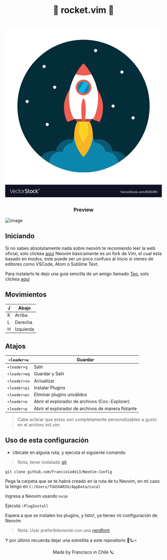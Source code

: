 

<h1 style="text-align: center">🚀 rocket.vim 🚀<h1>
  <div style="display: flex; justify-content: center"><div><img src="rocket.png"></div></div>
<h3 style="text-align: center;">Preview</h3>

![image](https://user-images.githubusercontent.com/77551844/132143265-0c1b860a-8610-48a9-912c-c1c7394a33ed.png)

## Iniciando

Si no sabes absolutamente nada sobre neovim te recomiendo leer la web oficial, solo clickea [aqui](https://neovim.io)
Neovim básicamente es un fork de Vim, el cual esta basado en modos, este puede ser un poco confuso al inicio si vienes de editores como
VSCode, Atom o Sublime Text.

Para instalarlo te dejo una guía sencilla de un amigo llamado [Teo](https://github.com/TeoDev1611), solo clickea [aqui](https://dev.to/teodev1611/como-instalar-neovim-en-windows-2aic)

## Movimientos

| J | Abajo     |
|---|-----------|
| K | Arriba    |
| L | Derecha   |
| H | Izquierda |


## Atajos

| ``<leader>w``  | Guardar                                              |
|----------------|------------------------------------------------------|
| ``<leader>q``  | Salir                                                |
| ``<leader>wq`` | Guardar y Salir                                      |
| ``<leader>so`` | Actualizar                                           |
| ``<leader>pi`` | Instalar Plugins                                     |
| ``<leader>pc`` | Eliminar plugins unválidos                           |
| ``<leader>e``  | Abrir el explorador de archivos (Coc-Explorer)       |
| ``<leader>p``  | Abrir el explorador de archivos de  manera flotante  |

> Cabe aclarar que estos son completamente personalizables a gusto en el archivo init.vim


## Uso de esta configuración


- Ubicate en alguna ruta, y ejecuta el siguiente comando

> Nota, tener instalado [git](https://git-scm.com)

```
git clone github.com/FrancisCode13/NeoVim-Config
```

Pega la carpeta que se te habrá creado en la ruta de tu Neovim, en mi caso la tengo en ``C:/Users/TUUSUARIO/AppData/Local``

Ingresa a Neovim usando ``nvim``

Ejecuta ``:PlugInstall``

Espera a que se instalen los plugins, y listo!, ya tienes mi configuración de Neovim

> Nota: Usar preferiblemente con una [nerdfont](https://www.nerdfonts.com)

Y por último recuerda dejar una estrellita a este repositorio 🤩🪐⭐



<p style="text-align: center;">Made by Francisco in Chile 🪐</p>





